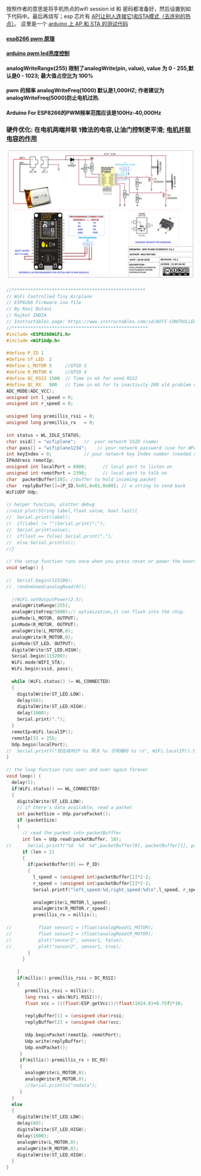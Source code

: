 按照作者的意思是将手机热点的wifi session id 和 密码都准备好，然后设置到如下代码中。最后再烧写；esp 芯片有 [AP(让别人连接它)和STA模式（去连别的热点）](https://blog.csdn.net/espressif/article/details/81742660)。
这里是一个 [arduino 上 AP 和 STA 的测试代码](https://blog.csdn.net/weixin_43232155/article/details/98237142)

#### [esp8266 pwm 原理](https://www.cnblogs.com/cuianbing/p/14409053.html)
#### [arduino pwm led亮度控制](https://blog.csdn.net/qq_39209508/article/details/120844466)
#### analogWriteRange(255) 限制了analogWrite(pin, value), value 为 0 - 255,默认是0 - 1023; 最大值占空比为 100%
#### pwm 的频率 analogWriteFreq(1000) 默认是1,000HZ; 作者建议为analogWriteFreq(5000)防止电机过热.
#### Arduino For ESP8266的PWM频率范围应该是100Hz-40,000Hz
### 硬件优化: 在电机两端并联 1微法的电容,让油门控制更平滑; [电机并联电容的作用](https://www.bilibili.com/video/av413628288/)

![电路图](schematic.png)

```c
//**************************************************
// WiFi Controlled Tiny Airplane
// ESP8266 Firmware ino file
// By Ravi Butani
// Rajkot INDIA
// Instructables page: https://www.instructables.com/id/WIFI-CONTROLLED-RC-PLANE/
//***************************************************
#include <ESP8266WiFi.h>
#include <WiFiUdp.h>

#define P_ID 1
#define ST_LED  2
#define L_MOTOR 5     //GPIO 5
#define R_MOTOR 4     //GPIO 4
#define DC_RSSI 1500  // Time in mS for send RSSI
#define DC_RX   900   // Time in mS for tx inactivity 200 old problem of motor stopping flickring
ADC_MODE(ADC_VCC);
unsigned int l_speed = 0;
unsigned int r_speed = 0;

unsigned long premillis_rssi = 0;
unsigned long premillis_rx   = 0;

int status = WL_IDLE_STATUS;
char ssid[] = "wifiplane";   //  your network SSID (name)
char pass[] = "wifiplane1234";    // your network password (use for WPA, or use as key for WEP)
int keyIndex = 0;            // your network key Index number (needed only for WEP)
IPAddress remotIp;
unsigned int localPort = 6000;      // local port to listen on
unsigned int remotPort = 2390;      // local port to talk on
char  packetBuffer[10]; //buffer to hold incoming packet
char  replyBuffer[]={P_ID,0x01,0x01,0x00}; // a string to send back
WiFiUDP Udp;

// helper function, plotter debug
//void plot(String label,float value, bool last){
//  Serial.print(label);
//  if(label != "")Serial.print(":");
//  Serial.print(value);
//  if(last == false) Serial.print(",");
//  else Serial.println();
//}

// the setup function runs once when you press reset or power the board
void setup() {

//  Serial.begin(115200);
//  randomSeed(analogRead(0));
    
  //WiFi.setOutputPower(2.5);
  analogWriteRange(255);
  analogWriteFreq(5000);// optimization,it can flash into the chip.
  pinMode(L_MOTOR, OUTPUT);
  pinMode(R_MOTOR, OUTPUT);
  analogWrite(L_MOTOR,0);
  analogWrite(R_MOTOR,0);
  pinMode(ST_LED, OUTPUT);
  digitalWrite(ST_LED,HIGH);
  Serial.begin(115200);
  WiFi.mode(WIFI_STA);
  WiFi.begin(ssid, pass);
  
  while (WiFi.status() != WL_CONNECTED) 
  {
    digitalWrite(ST_LED,LOW);
    delay(60);
    digitalWrite(ST_LED,HIGH);
    delay(1000);
    Serial.print(".");
  }
  remotIp=WiFi.localIP();
  remotIp[3] = 255;
  Udp.begin(localPort);
//  Serial.printf("现在收听IP %s 网关 %s 子网掩码 %s \n", WiFi.localIP().toString().c_str(),WiFi.gatewayIP().toString().c_str(), WiFi.subnetMask().toString().c_str());//192.168.128.164
}

// the loop function runs over and over again forever
void loop() {
  delay(5);
  if(WiFi.status() == WL_CONNECTED)
  {
    digitalWrite(ST_LED,LOW);
    // if there's data available, read a packet
    int packetSize = Udp.parsePacket();
    if (packetSize) 
    {
      // read the packet into packetBufffer
      int len = Udp.read(packetBuffer, 10);
//      Serial.printf("%d  %d  %d",packetBuffer[0], packetBuffer[1], packetBuffer[2]);
      if (len > 2) 
      {
        if(packetBuffer[0] == P_ID)
        {
          l_speed = (unsigned int)packetBuffer[1]*2-2;
          r_speed = (unsigned int)packetBuffer[2]*2-2;
          Serial.printf("left_speed:%d,right_speed:%d\n",l_speed, r_speed);
          
          analogWrite(L_MOTOR,l_speed);
          analogWrite(R_MOTOR,r_speed);
          premillis_rx = millis();

//          float sensor1 = (float)analogRead(L_MOTOR);
//          float sensor2 = (float)analogRead(R_MOTOR);
//          plot("sensor1", sensor1, false);
//          plot("sensor2", sensor1, true);
        }
      }
      
    }
    if(millis()-premillis_rssi > DC_RSSI)
    {
       premillis_rssi = millis();
       long rssi = abs(WiFi.RSSI());
       float vcc = (((float)ESP.getVcc()/(float)1024.0)+0.75f)*10;

       replyBuffer[1] = (unsigned char)rssi;
       replyBuffer[2] = (unsigned char)vcc;
       
       Udp.beginPacket(remotIp, remotPort);
       Udp.write(replyBuffer);
       Udp.endPacket();
     }
     if(millis()-premillis_rx > DC_RX)
     {
       analogWrite(L_MOTOR,0);
       analogWrite(R_MOTOR,0);
       //Serial.println("nodata");
     }
  }
  else
  {
    digitalWrite(ST_LED,LOW);
    delay(60);
    digitalWrite(ST_LED,HIGH);
    delay(1000);
    analogWrite(L_MOTOR,0);
    analogWrite(R_MOTOR,0);
    digitalWrite(ST_LED,HIGH);
  }
}

```
